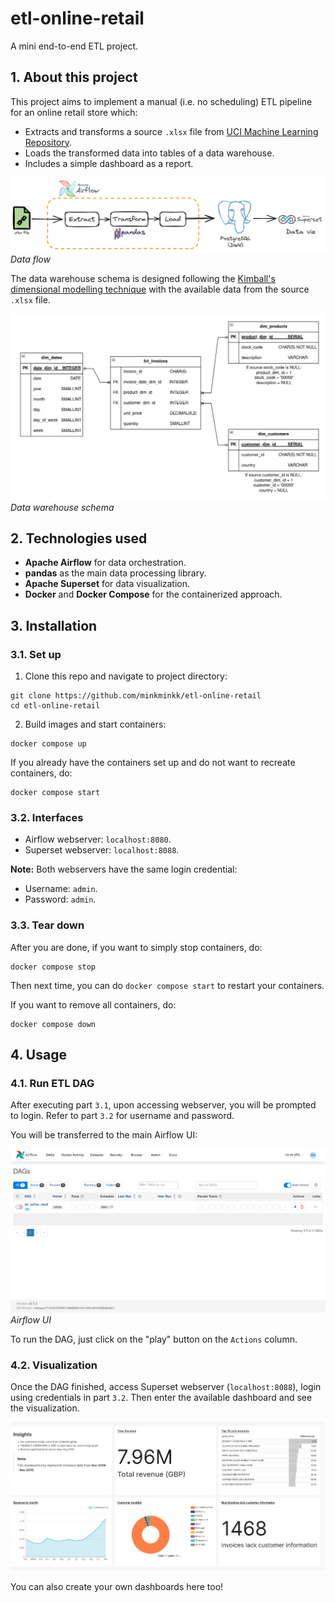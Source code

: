 # etl-online-retail

A mini end-to-end ETL project.

## 1. About this project

This project aims to implement a manual (i.e. no scheduling) ETL pipeline for an online retail store which:
- Extracts and transforms a source `.xlsx` file from [UCI Machine Learning Repository](https://archive.ics.uci.edu/dataset/502/online+retail+ii).
- Loads the transformed data into tables of a data warehouse.
- Includes a simple dashboard as a report.

![Data flow](imgs/data_flow.png) 
*Data flow*

The data warehouse schema is designed following the [Kimball's dimensional modelling technique](https://www.kimballgroup.com/data-warehouse-business-intelligence-resources/kimball-techniques/dimensional-modeling-techniques/) with the available data from the source `.xlsx` file.

![Data warehouse schema](imgs/dwh_schema.png)
*Data warehouse schema*

## 2. Technologies used

- **Apache Airflow** for data orchestration.
- **pandas** as the main data processing library.
- **Apache Superset** for data visualization.
- **Docker** and **Docker Compose** for the containerized approach.

## 3. Installation

### 3.1. Set up

1. Clone this repo and navigate to project directory:

```shell
git clone https://github.com/minkminkk/etl-online-retail
cd etl-online-retail
```

2. Build images and start containers:

```shell
docker compose up
```

If you already have the containers set up and do not want to recreate containers, do:

```shell
docker compose start
```

### 3.2. Interfaces

- Airflow webserver: `localhost:8080`.
- Superset webserver: `localhost:8088`.

**Note:** Both webservers have the same login credential:

- Username: `admin`.
- Password: `admin`.

### 3.3. Tear down

After you are done, if you want to simply stop containers, do:

```shell
docker compose stop
```

Then next time, you can do `docker compose start` to restart your containers.

If you want to remove all containers, do:

```shell
docker compose down
```

## 4. Usage

### 4.1. Run ETL DAG

After executing part `3.1`, upon accessing webserver, you will be prompted to login. Refer to part `3.2` for username and password.

You will be transferred to the main Airflow UI:

![The Airflow UI](imgs/airflow_ui.png)
*Airflow UI*

To run the DAG, just click on the "play" button on the `Actions` column.

### 4.2. Visualization

Once the DAG finished, access Superset webserver (`localhost:8088`), login using credentials in part `3.2`. Then enter the available dashboard and see the visualization.

![Dashboard](imgs/dashboard.jpg)

You can also create your own dashboards here too!
